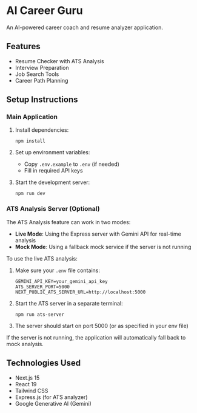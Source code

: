 # AI Career Guru

An AI-powered career coach and resume analyzer application.

## Features

- Resume Checker with ATS Analysis
- Interview Preparation
- Job Search Tools
- Career Path Planning

## Setup Instructions

### Main Application

1. Install dependencies:
   ```
   npm install
   ```

2. Set up environment variables:
   - Copy `.env.example` to `.env` (if needed)
   - Fill in required API keys

3. Start the development server:
   ```
   npm run dev
   ```

### ATS Analysis Server (Optional)

The ATS Analysis feature can work in two modes:
- **Live Mode**: Using the Express server with Gemini API for real-time analysis
- **Mock Mode**: Using a fallback mock service if the server is not running

To use the live ATS analysis:

1. Make sure your `.env` file contains:
   ```
   GEMINI_API_KEY=your_gemini_api_key
   ATS_SERVER_PORT=5000
   NEXT_PUBLIC_ATS_SERVER_URL=http://localhost:5000
   ```

2. Start the ATS server in a separate terminal:
   ```
   npm run ats-server
   ```

3. The server should start on port 5000 (or as specified in your env file)

If the server is not running, the application will automatically fall back to mock analysis.

## Technologies Used

- Next.js 15
- React 19
- Tailwind CSS
- Express.js (for ATS analyzer)
- Google Generative AI (Gemini)
